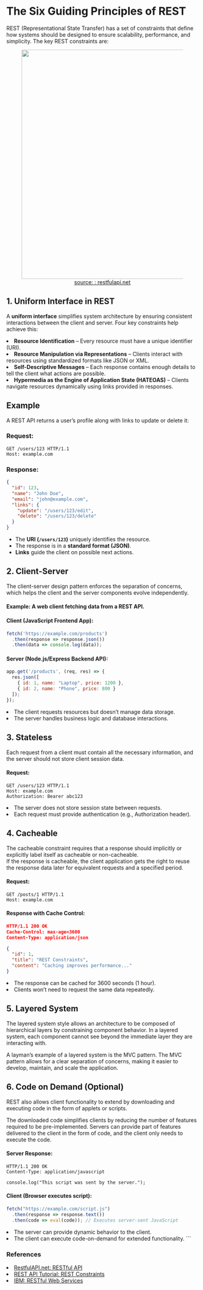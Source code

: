 # The Six Guiding Principles of REST

REST (Representational State Transfer) has a set of constraints that define how systems should be designed to ensure scalability, performance, and simplicity. The key REST constraints are:  

<figure>
	<div align="center">
	<img src='/data/rest/assets/rest_constraints.webp' width='600px'>
	</div>
	<figcaption style="text-align: center"><a href='https://restfulapi.net'> source: : restfulapi.net </a> </figcaption>
</figure>

## 1. Uniform Interface in REST  

A <b>uniform interface</b> simplifies system architecture by ensuring consistent interactions between the client and server. Four key constraints help achieve this:  

<li> <b>Resource Identification</b> – Every resource must have a unique identifier (URI).  </li>
<li> <b>Resource Manipulation via Representations</b> – Clients interact with resources using standardized formats like JSON or XML.  </li>
<li> <b>Self-Descriptive Messages</b> – Each response contains enough details to tell the client what actions are possible.  </li>
<li> <b>Hypermedia as the Engine of Application State (HATEOAS)</b> – Clients navigate resources dynamically using links provided in responses.  </li>

## Example  
A REST API returns a user’s profile along with links to update or delete it:  

### **Request:**  
```http
GET /users/123 HTTP/1.1
Host: example.com
```

### **Response:**  
```json
{
  "id": 123,
  "name": "John Doe",
  "email": "john@example.com",
  "links": {
    "update": "/users/123/edit",
    "delete": "/users/123/delete"
  }
}
```

- The **URI (`/users/123`)** uniquely identifies the resource.  
- The response is in a **standard format (JSON)**.  
- **Links** guide the client on possible next actions.  


## 2. Client-Server  

The client-server design pattern enforces the separation of concerns, which helps the client and the server components evolve independently.  

#### Example: A web client fetching data from a REST API.

#### **Client (JavaScript Frontend App):**
```javascript
fetch('https://example.com/products')
  .then(response => response.json())
  .then(data => console.log(data));
```

#### **Server (Node.js/Express Backend API):**
```javascript
app.get('/products', (req, res) => {
  res.json([
    { id: 1, name: "Laptop", price: 1200 },
    { id: 2, name: "Phone", price: 800 }
  ]);
});
```

<li> The client requests resources but doesn’t manage data storage.  
<li> The server handles business logic and database interactions.  


## 3. Stateless
Each request from a client must contain all the necessary information, and the server should not store client session data.


#### **Request:**
```http
GET /users/123 HTTP/1.1
Host: example.com
Authorization: Bearer abc123
```

<li> The server does not store session state between requests. </li>
<li> Each request must provide authentication (e.g., Authorization header). </li>

## 4. Cacheable  

The cacheable constraint requires that a response should implicitly or explicitly label itself as cacheable or non-cacheable.  
If the response is cacheable, the client application gets the right to reuse the response data later for equivalent requests and a specified period.


#### **Request:**
```http
GET /posts/1 HTTP/1.1
Host: example.com
```

#### **Response with Cache Control:**
```json
HTTP/1.1 200 OK
Cache-Control: max-age=3600
Content-Type: application/json

{
  "id": 1,
  "title": "REST Constraints",
  "content": "Caching improves performance..."
}
```

<li> The response can be cached for 3600 seconds (1 hour). </li>
<li> Clients won’t need to request the same data repeatedly. </li>  

## 5. Layered System  

The layered system style allows an architecture to be composed of hierarchical layers by constraining component behavior. In a layered system, each component cannot see beyond the immediate layer they are interacting with.

A layman’s example of a layered system is the MVC pattern. The MVC pattern allows for a clear separation of concerns, making it easier to develop, maintain, and scale the application.

## 6. Code on Demand (Optional)  

REST also allows client functionality to extend by downloading and executing code in the form of applets or scripts.

The downloaded code simplifies clients by reducing the number of features required to be pre-implemented. Servers can provide part of features delivered to the client in the form of code, and the client only needs to execute the code.

#### **Server Response:**
```http
HTTP/1.1 200 OK
Content-Type: application/javascript

console.log("This script was sent by the server.");
```

#### **Client (Browser executes script):**
```javascript
fetch("https://example.com/script.js")
  .then(response => response.text())
  .then(code => eval(code)); // Executes server-sent JavaScript
```

<li> The server can provide dynamic behavior to the client.
<li> The client can execute code-on-demand for extended functionality.
```

### References 
<li><a href='https://restfulapi.net/'>RestfulAPI.net: RESTful API</a></li>
<li><a href='https://www.restapitutorial.com/introduction/restconstraints'>REST API Tutorial: REST Constraints</a></li>
 <li><a href='https://developer.ibm.com/articles/ws-restful/'>IBM: RESTful Web Services</a></li>
